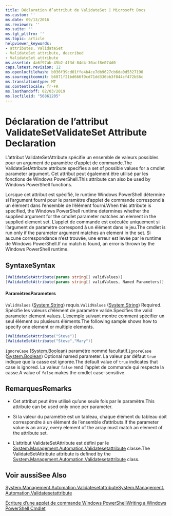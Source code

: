 ```yaml
---
title: Déclaration d’attribut de ValidateSet | Microsoft Docs
ms.custom: ''
ms.date: 09/13/2016
ms.reviewer: ''
ms.suite: ''
ms.tgt_pltfrm: ''
ms.topic: article
helpviewer_keywords:
- attributes, ValidateSet
- ValidateSet attribute, described
- ValidateSet attribute
ms.assetid: 4a6f97ab-45b2-4f3d-84d4-30acf8e074d0
caps.latest.revision: 12
ms.openlocfilehash: b036f39cd01ffe4b4ce7db9627cb6da0d5327190
ms.sourcegitcommit: b6871f21bd666f9cd71dd336bb3f844cf472b56c
ms.translationtype: MT
ms.contentlocale: fr-FR
ms.lasthandoff: 02/03/2019
ms.locfileid: "56861205"
---
```

# <a name="validateset-attribute-declaration"></a><span data-ttu-id="4376b-102">Déclaration de l’attribut ValidateSet</span><span class="sxs-lookup"><span data-stu-id="4376b-102">ValidateSet Attribute Declaration</span></span>

<span data-ttu-id="4376b-103">L’attribut ValidateSetAttribute spécifie un ensemble de valeurs possibles pour un argument de paramètre d’applet de commande.</span><span class="sxs-lookup"><span data-stu-id="4376b-103">The ValidateSetAttribute attribute specifies a set of possible values for a cmdlet parameter argument.</span></span> <span data-ttu-id="4376b-104">Cet attribut peut également être utilisé par les fonctions de Windows PowerShell.</span><span class="sxs-lookup"><span data-stu-id="4376b-104">This attribute can also be used by Windows PowerShell functions.</span></span>

<span data-ttu-id="4376b-105">Lorsque cet attribut est spécifié, le runtime Windows PowerShell détermine si l’argument fourni pour le paramètre d’applet de commande correspond à un élément dans l’ensemble de l’élément fourni.</span><span class="sxs-lookup"><span data-stu-id="4376b-105">When this attribute is specified, the Windows PowerShell runtime determines whether the supplied argument for the cmdlet parameter matches an element in the supplied element set.</span></span> <span data-ttu-id="4376b-106">L’applet de commande est exécutée uniquement si l’argument de paramètre correspond à un élément dans le jeu.</span><span class="sxs-lookup"><span data-stu-id="4376b-106">The cmdlet is run only if the parameter argument matches an element in the set.</span></span> <span data-ttu-id="4376b-107">Si aucune correspondance n’est trouvée, une erreur est levée par le runtime de Windows PowerShell.</span><span class="sxs-lookup"><span data-stu-id="4376b-107">If no match is found, an error is thrown by the Windows PowerShell runtime.</span></span>

## <a name="syntax"></a><span data-ttu-id="4376b-108">Syntaxe</span><span class="sxs-lookup"><span data-stu-id="4376b-108">Syntax</span></span>

```csharp
[ValidateSetAttribute(params string[] validValues)]
[ValidateSetAttribute(params string[] validValues, Named Parameters)]
```

#### <a name="parameters"></a><span data-ttu-id="4376b-109">Paramètres</span><span class="sxs-lookup"><span data-stu-id="4376b-109">Parameters</span></span>

<span data-ttu-id="4376b-110">`ValidValues` ([System.String](/dotnet/api/System.String)) requis.</span><span class="sxs-lookup"><span data-stu-id="4376b-110">`ValidValues` ([System.String](/dotnet/api/System.String)) Required.</span></span> <span data-ttu-id="4376b-111">Spécifie les valeurs d’élément de paramètre valide.</span><span class="sxs-lookup"><span data-stu-id="4376b-111">Specifies the valid parameter element values.</span></span> <span data-ttu-id="4376b-112">L’exemple suivant montre comment spécifier un seul élément ou plusieurs éléments.</span><span class="sxs-lookup"><span data-stu-id="4376b-112">The following sample shows how to specify one element or multiple elements.</span></span>

```csharp
[ValidateSetAttribute("Steve")]
[ValidateSetAttribute("Steve","Mary")]
```

<span data-ttu-id="4376b-113">`IgnoreCase` ([System.Boolean](/dotnet/api/System.Boolean)) paramètre nommé facultatif.</span><span class="sxs-lookup"><span data-stu-id="4376b-113">`IgnoreCase` ([System.Boolean](/dotnet/api/System.Boolean)) Optional named parameter.</span></span> <span data-ttu-id="4376b-114">La valeur par défaut `true` indique que la casse est ignorée.</span><span class="sxs-lookup"><span data-stu-id="4376b-114">The default value of `true` indicates that case is ignored.</span></span> <span data-ttu-id="4376b-115">La valeur `false` rend l’applet de commande qui respecte la casse.</span><span class="sxs-lookup"><span data-stu-id="4376b-115">A value of `false` makes the cmdlet case-sensitive.</span></span>

## <a name="remarks"></a><span data-ttu-id="4376b-116">Remarques</span><span class="sxs-lookup"><span data-stu-id="4376b-116">Remarks</span></span>

- <span data-ttu-id="4376b-117">Cet attribut peut être utilisé qu’une seule fois par le paramètre.</span><span class="sxs-lookup"><span data-stu-id="4376b-117">This attribute can be used only once per parameter.</span></span>

- <span data-ttu-id="4376b-118">Si la valeur du paramètre est un tableau, chaque élément du tableau doit correspondre à un élément de l’ensemble d’attributs.</span><span class="sxs-lookup"><span data-stu-id="4376b-118">If the parameter value is an array, every element of the array must match an element of the attribute set.</span></span>

- <span data-ttu-id="4376b-119">L’attribut ValidateSetAttribute est défini par le [System.Management.Automation.Validatesetattribute](/dotnet/api/System.Management.Automation.ValidateSetAttribute) classe.</span><span class="sxs-lookup"><span data-stu-id="4376b-119">The ValidateSetAttribute attribute is defined by the [System.Management.Automation.Validatesetattribute](/dotnet/api/System.Management.Automation.ValidateSetAttribute) class.</span></span>

## <a name="see-also"></a><span data-ttu-id="4376b-120">Voir aussi</span><span class="sxs-lookup"><span data-stu-id="4376b-120">See Also</span></span>

[<span data-ttu-id="4376b-121">System.Management.Automation.Validatesetattribute</span><span class="sxs-lookup"><span data-stu-id="4376b-121">System.Management.Automation.Validatesetattribute</span></span>](/dotnet/api/System.Management.Automation.ValidateSetAttribute)

[<span data-ttu-id="4376b-122">Écriture d’une applet de commande Windows PowerShell</span><span class="sxs-lookup"><span data-stu-id="4376b-122">Writing a Windows PowerShell Cmdlet</span></span>](./writing-a-windows-powershell-cmdlet.md)
